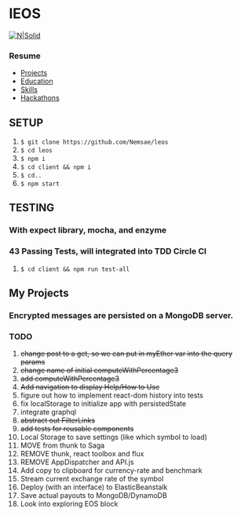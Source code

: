 # lEOS
[![N|Solid](https://assets-cdn.github.com/images/modules/open_graph/github-mark.png)](https://nodesource.com/products/nsolid)

### Resume
  * [Projects](#my-projects)
  * [Education](#my-education)
  * [Skills](#my-skills)
  * [Hackathons](#my-hackathons)

## SETUP
1. `$ git clone https://github.com/Nemsae/leos`
2. `$ cd leos`
3. `$ npm i`
4. `$ cd client && npm i`
5. `$ cd..`
6. `$ npm start`

## TESTING
### With expect library, mocha, and enzyme
### 43 Passing Tests, will integrated into TDD Circle CI
1. `$ cd client && npm run test-all`

## My Projects
### Encrypted messages are persisted on a MongoDB server.

### TODO
1. ~~change post to a get, so we can put in myEther var into the query params~~
1. ~~change name of initial computeWithPercentage3~~
1. ~~add computeWithPercentage3~~
1. ~~Add navigation to display Help/How to Use~~
1. figure out how to implement react-dom history into tests
1. fix localStorage to initialize app with persistedState
1. integrate graphql
1. ~~abstract out FilterLinks~~
1. ~~add tests for reusable components~~
1. Local Storage to save settings (like which symbol to load)
1. MOVE from thunk to Saga
1. REMOVE thunk, react toolbox and flux
1. REMOVE AppDispatcher and API.js
1. Add copy to clipboard for currency-rate and benchmark
1. Stream current exchange rate of the symbol
1. Deploy (with an interface) to ElasticBeanstalk
1. Save actual payouts to MongoDB/DynamoDB
1. Look into exploring EOS block
